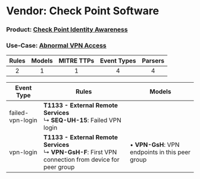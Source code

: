 Vendor: Check Point Software
============================
### Product: [Check Point Identity Awareness](../ds_check_point_software_check_point_identity_awareness.md)
### Use-Case: [Abnormal VPN Access](../../../../UseCases/uc_abnormal_vpn_access.md)

| Rules | Models | MITRE TTPs | Event Types | Parsers |
|:-----:|:------:|:----------:|:-----------:|:-------:|
|   2   |   1    |     1      |      4      |    4    |

| Event Type       | Rules                                                                                                           | Models                                              |
| ---------------- | --------------------------------------------------------------------------------------------------------------- | --------------------------------------------------- |
| failed-vpn-login | <b>T1133 - External Remote Services</b><br> ↳ <b>SEQ-UH-15</b>: Failed VPN login                                |                                                     |
| vpn-login        | <b>T1133 - External Remote Services</b><br> ↳ <b>VPN-GsH-F</b>: First VPN connection from device for peer group |  • <b>VPN-GsH</b>: VPN endpoints in this peer group |